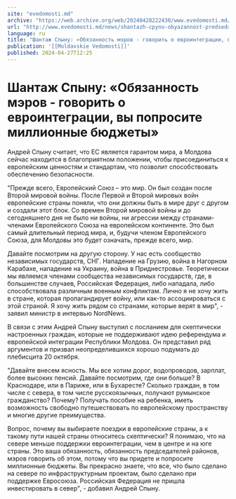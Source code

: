 ```yaml
---
site: "evedomosti.md"
archive: "https://web.archive.org/web/20240428222430/www.evedomosti.md/news/shantazh-cpynu-obyazannost-predsedatelej-rajonov-merov-govor"
url: "http://www.evedomosti.md/news/shantazh-cpynu-obyazannost-predsedatelej-rajonov-merov-govor"
language: ru
title: "Шантаж Cпыну: «Обязанность мэров - говорить о евроинтеграции, вы попросите миллионные бюджеты»"
publication: '[[Moldavskie Vedomosti]]'
published: 2024-04-27T12:25
---
```


# Шантаж Cпыну: «Обязанность мэров - говорить о евроинтеграции, вы попросите миллионные бюджеты»

Андрей Спыну считает, что ЕС является гарантом мира, а Молдова сейчас находится в благоприятном положении, чтобы присоединиться к европейским ценностям и стандартам, что позволит способствовать обеспечению безопасности.

"Прежде всего, Европейский Союз – это мир. Он был создан после Второй мировой войны. После Первой и Второй мировых войн европейские страны поняли, что они должны быть в мире друг с другом и создали этот блок. Со времен Второй мировой войны и до сегодняшнего дня не было ни войны, ни агрессии между странами-членами Европейского Союза на европейском континенте. Это был самый длительный период мира, и, будучи членом Европейского Союза, для Молдовы это будет означать, прежде всего, мир.

Давайте посмотрим на другую сторону. У нас есть сообщество независимых государств, СНГ. Нападение на Грузию, война в Нагорном Карабахе, нападение на Украину, война в Приднестровье. Теоретически мы являемся членами сообщества независимых государств, где, в большинстве случаев, Российская Федерация, либо нападала, либо способствовала различным военным конфликтам. Лично я не хочу жить в стране, которая пропагандирует войну, или как-то ассоциироваться с этой страной. Я хочу жить рядом со странами, которые верят в мир", - заявил министр в интервью NordNews.

В связи с этим Андрей Спыну выступил с посланием для скептически настроенных граждан, которые не поддерживают идею референдума и европейской интеграции Республики Молдова. Он представил ряд аргументов и призвал неопределившихся хорошо подумать до плебисцита 20 октября.

"Давайте внесем ясность. Мы все хотим дорог, водопроводов, зарплат, более высоких пенсий. Давайте посмотрим, где они больше? В Краснодаре, или в Париже, или в Бухаресте? Сколько граждан, в том числе с севера, в том числе русскоязычных, получают румынское гражданство? Почему? Получать пособие на ребенка, иметь возможность свободно путешествовать по европейскому пространству и многие другие преимущества.

Вопрос, почему вы выбираете поездки в европейские страны, а к такому пути нашей страны относитесь скептически? Я понимаю, что на севере меньше поддержки евроинтеграции, чем в центре и на юге страны. Это ваша обязанность, обязанность председателей районов, мэров говорить об этом, потому что вы придете и попросите миллионные бюджеты. Вы прекрасно знаете, что все, что было сделано на севере по инфраструктурным проектам, было сделано при поддержке Евросоюза. Российская Федерация не пришла инвестировать в север", - добавил Андрей Спыну.